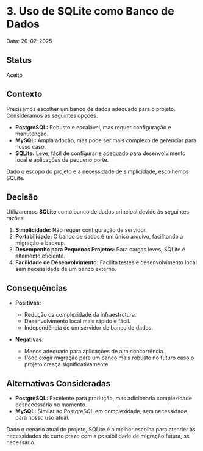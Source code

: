 # 3. Uso de SQLite como Banco de Dados

Data: 20-02-2025

## Status

Aceito

## Contexto

Precisamos escolher um banco de dados adequado para o projeto. Consideramos as seguintes opções:

- **PostgreSQL:** Robusto e escalável, mas requer configuração e manutenção.
- **MySQL:** Ampla adoção, mas pode ser mais complexo de gerenciar para nosso caso.
- **SQLite:** Leve, fácil de configurar e adequado para desenvolvimento local e aplicações de pequeno porte.

Dado o escopo do projeto e a necessidade de simplicidade, escolhemos SQLite.

## Decisão

Utilizaremos **SQLite** como banco de dados principal devido às seguintes razões:

1. **Simplicidade:** Não requer configuração de servidor.
2. **Portabilidade:** O banco de dados é um único arquivo, facilitando a migração e backup.
3. **Desempenho para Pequenos Projetos:** Para cargas leves, SQLite é altamente eficiente.
4. **Facilidade de Desenvolvimento:** Facilita testes e desenvolvimento local sem necessidade de um banco externo.

## Consequências

- **Positivas:**

  - Redução da complexidade da infraestrutura.
  - Desenvolvimento local mais rápido e fácil.
  - Independência de um servidor de banco de dados.

- **Negativas:**
  - Menos adequado para aplicações de alta concorrência.
  - Pode exigir migração para um banco mais robusto no futuro caso o projeto cresça significativamente.

## Alternativas Consideradas

- **PostgreSQL:** Excelente para produção, mas adicionaria complexidade desnecessária no momento.
- **MySQL:** Similar ao PostgreSQL em complexidade, sem necessidade para nosso uso atual.

Dado o cenário atual do projeto, SQLite é a melhor escolha para atender às necessidades de curto prazo com a possibilidade de migração futura, se necessário.
